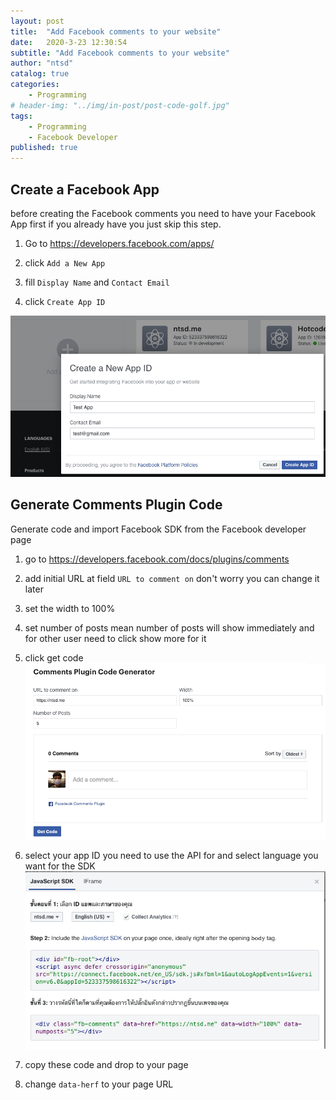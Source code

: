 ```yaml
---
layout: post
title:  "Add Facebook comments to your website"
date:   2020-3-23 12:30:54
subtitle: "Add Facebook comments to your website"
author: "ntsd"
catalog: true
categories:
    - Programming
# header-img: "../img/in-post/post-code-golf.jpg"
tags:
    - Programming
    - Facebook Developer
published: true
---
```


## Create a Facebook App

before creating the Facebook comments you need to have your Facebook App first if you already have you just skip this step.

1. Go to <https://developers.facebook.com/apps/>

2. click `Add a New App`

3. fill `Display Name` and `Contact Email`

4. click `Create App ID`

![Create a Facebook App](/img/in-post/2020-3-23-add-facebook-comments-to-your-website/0.png)

## Generate Comments Plugin Code

Generate code and import Facebook SDK from the Facebook developer page

1. go to <https://developers.facebook.com/docs/plugins/comments>

2. add initial URL at field `URL to comment on` don't worry you can change it later

3. set the width to 100%

4. set number of posts mean number of posts will show immediately and for other user need to click show more for it

5. click get code
![get Facebook comment code](/img/in-post/2020-3-23-add-facebook-comments-to-your-website/1.png)

6. select your app ID you need to use the API for and select language you want for the SDK
![select your app ID you need to use the API for and select language you want for the SDK](/img/in-post/2020-3-23-add-facebook-comments-to-your-website/2.png)

7. copy these code and drop to your page

8. change `data-herf` to your page URL
